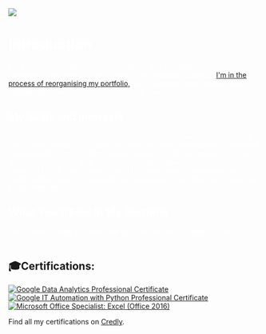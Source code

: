 <picture>
  <source media="(prefers-color-scheme: dark)" srcset="https://readme-typing-svg.herokuapp.com?font=GoogleSans&size=32&color=FFFFFF&lines=Hi+there!+I'm+Hans+🚀" />
  <img src="https://readme-typing-svg.herokuapp.com?font=GoogleSans&size=32&color=000000&lines=Hi+there!+I'm+Hans+🚀" />
</picture>
<div style="color:white">

# Introduction
I'm a university undergrad from Singapore and currently majoring in Computer Science with a specialisation in Computer Graphics. [I'm in the process of reorganising my portfolio,](https://github.com/thehansong) which includes projects and code samples that I've worked on. Check back soon!

## My Skills and Interests
I'm passionate about computer science and always looking to improve my skills. I have experience in data analytics, database management, and game development. In my free time, I enjoy delving into the intricacies of UI/UX design and exploring how human psychology influences the perception of a product's UI/UX. Additionally, I relish the opportunity to experiment with novel technologies and programming languages, channeling my creativity to bring these ideas to life.

## What You'll Find in My Portfolio
I'm excited to share my work with you. Stay tuned for updates on my portfolio!
</div>


## 🎓Certifications:
<!--START_SECTION:badges-->
[![Google Data Analytics Professional Certificate](https://images.credly.com/size/75x75/images/d41de2b7-cbc2-47ec-bcf1-ebecbe83872f/GCC_badge_DA_1000x1000.png)](http://www.credly.com/badges/899208a2-c8d1-404c-bb80-7aeb47ae4384 "Google Data Analytics Professional Certificate")
[![Google IT Automation with Python Professional Certificate](https://images.credly.com/size/75x75/images/efbdc0d6-b46e-4e3c-8cf8-2314d8a5b971/GCC_badge_python_1000x1000.png)](http://www.credly.com/badges/ab55d8c4-ae59-40b0-bce4-5fca203ec940 "Google IT Automation with Python Professional Certificate")
[![Microsoft Office Specialist: Excel (Office 2016)](https://images.credly.com/size/75x75/images/d0790dc7-5127-4262-a492-1b60030b0114/MOS_Excel.png)](http://www.credly.com/badges/4b87cfe7-d28a-4236-b82b-ebe302fb10b1 "Microsoft Office Specialist: Excel (Office 2016)")
<!--END_SECTION:badges-->
Find all my certifications on [Credly](https://www.credly.com/users/thehansong/badges).
